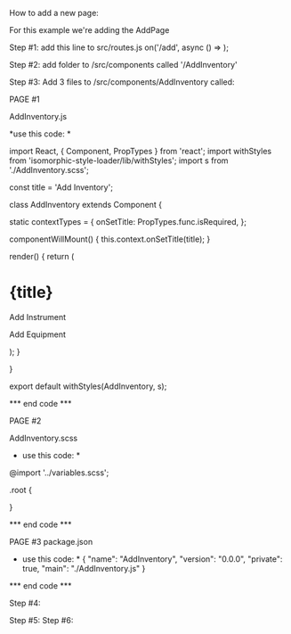 How to add a new page:

For this example we're adding the AddPage

Step #1:
add this line to src/routes.js
on('/add', async () => <AddInventory />);

Step #2:
add folder to /src/components called '/AddInventory'

Step #3:
Add 3 files to /src/components/AddInventory called:

PAGE #1

AddInventory.js 

*use this code: *

import React, { Component, PropTypes } from 'react';
import withStyles from 'isomorphic-style-loader/lib/withStyles';
import s from './AddInventory.scss';

const title = 'Add Inventory';

class AddInventory extends Component {

  static contextTypes = {
    onSetTitle: PropTypes.func.isRequired,
  };

  componentWillMount() {
    this.context.onSetTitle(title);
  }

  render() {
    return (
      <div className={s.root}>
        <div className={s.container}>
          <h1>{title}</h1>
          <p>Add Instrument</p>
          <p>Add Equipment</p>
        </div>
      </div>
    );
  }

}

export default withStyles(AddInventory, s);

*** end code ***


PAGE #2

AddInventory.scss
* use this code: *

@import '../variables.scss';

.root {
	
}

*** end code ***

PAGE #3
package.json
* use this code: *
{
  "name": "AddInventory",
  "version": "0.0.0",
  "private": true,
  "main": "./AddInventory.js"
}

*** end code *** 


Step #4:




Step #5:
Step #6:

